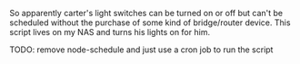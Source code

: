 So apparently carter's light switches can be turned on or off but can't be scheduled without the purchase of some kind of bridge/router device. This script lives on my NAS and turns his lights on for him.

TODO: remove node-schedule and just use a cron job to run the script